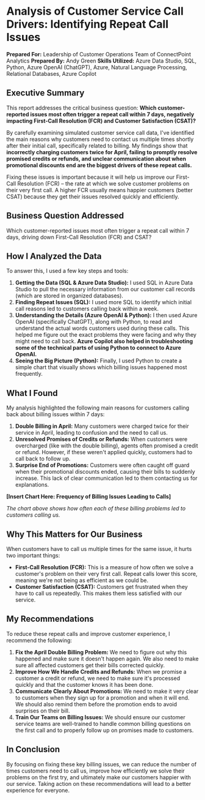 # Analysis of Customer Service Call Drivers: Identifying Repeat Call Issues

**Prepared For:** Leadership of Customer Operations Team of ConnectPoint Analytics
**Prepared By:** Andy Green
**Skills Utilized:** Azure Data Studio, SQL, Python, Azure OpenAI (ChatGPT), Azure, Natural Language Processing, Relational Databases, Azure Copilot

## Executive Summary

This report addresses the critical business question: **Which customer-reported issues most often trigger a repeat call within 7 days, negatively impacting First-Call Resolution (FCR) and Customer Satisfaction (CSAT)?**

By carefully examining simulated customer service call data, I've identified the main reasons why customers need to contact us multiple times shortly after their initial call, specifically related to billing. My findings show that **incorrectly charging customers twice for April, failing to promptly resolve promised credits or refunds, and unclear communication about when promotional discounts end are the biggest drivers of these repeat calls.**

Fixing these issues is important because it will help us improve our First-Call Resolution (FCR) – the rate at which we solve customer problems on their very first call. A higher FCR usually means happier customers (better CSAT) because they get their issues resolved quickly and efficiently.

## Business Question Addressed

Which customer-reported issues most often trigger a repeat call within 7 days, driving down First-Call Resolution (FCR) and CSAT?

## How I Analyzed the Data

To answer this, I used a few key steps and tools:

1.  **Getting the Data (SQL & Azure Data Studio):** I used SQL in Azure Data Studio to pull the necessary information from our customer call records (which are stored in organized databases).
2.  **Finding Repeat Issues (SQL):** I used more SQL to identify which initial call reasons led to customers calling back within a week.
3.  **Understanding the Details (Azure OpenAI & Python):** I then used Azure OpenAI (specifically ChatGPT), along with Python, to read and understand the actual words customers used during these calls. This helped me figure out the exact problems they were facing and why they might need to call back. **Azure Copilot also helped in troubleshooting some of the technical parts of using Python to connect to Azure OpenAI.**
4.  **Seeing the Big Picture (Python):** Finally, I used Python to create a simple chart that visually shows which billing issues happened most frequently.

## What I Found

My analysis highlighted the following main reasons for customers calling back about billing issues within 7 days:

1.  **Double Billing in April:** Many customers were charged twice for their service in April, leading to confusion and the need to call us.
2.  **Unresolved Promises of Credits or Refunds:** When customers were overcharged (like with the double billing), agents often promised a credit or refund. However, if these weren't applied quickly, customers had to call back to follow up.
3.  **Surprise End of Promotions:** Customers were often caught off guard when their promotional discounts ended, causing their bills to suddenly increase. This lack of clear communication led to them contacting us for explanations.

**[Insert Chart Here: Frequency of Billing Issues Leading to Calls]**

*The chart above shows how often each of these billing problems led to customers calling us.*

## Why This Matters for Our Business

When customers have to call us multiple times for the same issue, it hurts two important things:

* **First-Call Resolution (FCR):** This is a measure of how often we solve a customer's problem on their very first call. Repeat calls lower this score, meaning we're not being as efficient as we could be.
* **Customer Satisfaction (CSAT):** Customers get frustrated when they have to call us repeatedly. This makes them less satisfied with our service.

## My Recommendations

To reduce these repeat calls and improve customer experience, I recommend the following:

1.  **Fix the April Double Billing Problem:** We need to figure out why this happened and make sure it doesn't happen again. We also need to make sure all affected customers get their bills corrected quickly.
2.  **Improve How We Handle Credits and Refunds:** When we promise a customer a credit or refund, we need to make sure it's processed quickly and that the customer knows it has been done.
3.  **Communicate Clearly About Promotions:** We need to make it very clear to customers when they sign up for a promotion and when it will end. We should also remind them before the promotion ends to avoid surprises on their bill.
4.  **Train Our Teams on Billing Issues:** We should ensure our customer service teams are well-trained to handle common billing questions on the first call and to properly follow up on promises made to customers.

## In Conclusion

By focusing on fixing these key billing issues, we can reduce the number of times customers need to call us, improve how efficiently we solve their problems on the first try, and ultimately make our customers happier with our service. Taking action on these recommendations will lead to a better experience for everyone.
